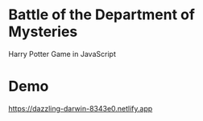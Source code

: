 # Battle of the Department of Mysteries

Harry Potter Game in JavaScript

# Demo

https://dazzling-darwin-8343e0.netlify.app 
